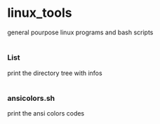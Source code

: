 # linux_tools
general pourpose linux programs and bash scripts
#

### List
print the directory tree with infos
#

### ansicolors.sh
print the ansi colors codes